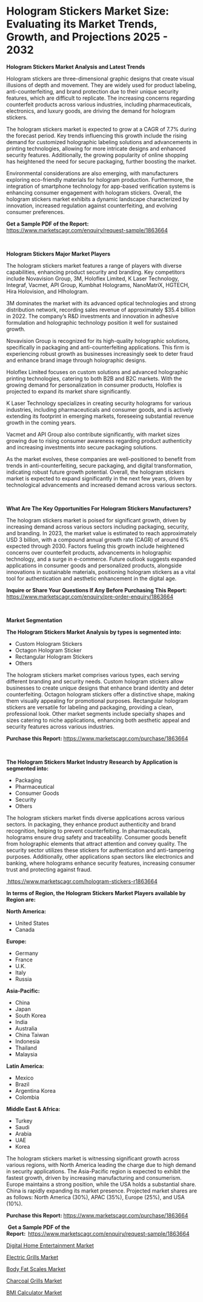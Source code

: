 <p><h1>Hologram Stickers Market Size: Evaluating its Market Trends, Growth, and Projections 2025 - 2032</h1></p><p><strong>Hologram Stickers Market Analysis and Latest Trends</strong></p>
<p><p>Hologram stickers are three-dimensional graphic designs that create visual illusions of depth and movement. They are widely used for product labeling, anti-counterfeiting, and brand protection due to their unique security features, which are difficult to replicate. The increasing concerns regarding counterfeit products across various industries, including pharmaceuticals, electronics, and luxury goods, are driving the demand for hologram stickers. </p><p>The hologram stickers market is expected to grow at a CAGR of 7.7% during the forecast period. Key trends influencing this growth include the rising demand for customized holographic labeling solutions and advancements in printing technologies, allowing for more intricate designs and enhanced security features. Additionally, the growing popularity of online shopping has heightened the need for secure packaging, further boosting the market. </p><p>Environmental considerations are also emerging, with manufacturers exploring eco-friendly materials for hologram production. Furthermore, the integration of smartphone technology for app-based verification systems is enhancing consumer engagement with hologram stickers. Overall, the hologram stickers market exhibits a dynamic landscape characterized by innovation, increased regulation against counterfeiting, and evolving consumer preferences.</p></p>
<p><strong>Get a Sample PDF of the Report:&nbsp;</strong> <a href="https://www.marketscagr.com/enquiry/request-sample/1863664?utm_campaign=2114&utm_medium=2&utm_source=Github&utm_content=ia&utm_term=04042025&utm_id=hologram-stickers">https://www.marketscagr.com/enquiry/request-sample/1863664</a></p>
<p>&nbsp;</p>
<p><strong>Hologram Stickers Major Market Players</strong></p>
<p><p>The hologram stickers market features a range of players with diverse capabilities, enhancing product security and branding. Key competitors include Novavision Group, 3M, Holoflex Limited, K Laser Technology, Integraf, Vacmet, API Group, Kumbhat Holograms, NanoMatriX, HGTECH, Hira Holovision, and Hlhologram.</p><p>3M dominates the market with its advanced optical technologies and strong distribution network, recording sales revenue of approximately $35.4 billion in 2022. The company’s R&D investments and innovation in adhesive formulation and holographic technology position it well for sustained growth.</p><p>Novavision Group is recognized for its high-quality holographic solutions, specifically in packaging and anti-counterfeiting applications. This firm is experiencing robust growth as businesses increasingly seek to deter fraud and enhance brand image through holographic designs.</p><p>Holoflex Limited focuses on custom solutions and advanced holographic printing technologies, catering to both B2B and B2C markets. With the growing demand for personalization in consumer products, Holoflex is projected to expand its market share significantly.</p><p>K Laser Technology specializes in creating security holograms for various industries, including pharmaceuticals and consumer goods, and is actively extending its footprint in emerging markets, foreseeing substantial revenue growth in the coming years.</p><p>Vacmet and API Group also contribute significantly, with market sizes growing due to rising consumer awareness regarding product authenticity and increasing investments into secure packaging solutions.</p><p>As the market evolves, these companies are well-positioned to benefit from trends in anti-counterfeiting, secure packaging, and digital transformation, indicating robust future growth potential. Overall, the hologram stickers market is expected to expand significantly in the next few years, driven by technological advancements and increased demand across various sectors.</p></p>
<p>&nbsp;</p>
<p><strong>What Are The Key Opportunities For Hologram Stickers Manufacturers?</strong></p>
<p><p>The hologram stickers market is poised for significant growth, driven by increasing demand across various sectors including packaging, security, and branding. In 2023, the market value is estimated to reach approximately USD 3 billion, with a compound annual growth rate (CAGR) of around 6% expected through 2030. Factors fueling this growth include heightened concerns over counterfeit products, advancements in holographic technology, and a surge in e-commerce. Future outlook suggests expanded applications in consumer goods and personalized products, alongside innovations in sustainable materials, positioning hologram stickers as a vital tool for authentication and aesthetic enhancement in the digital age.</p></p>
<p><strong>Inquire or Share Your Questions If Any Before Purchasing This Report:</strong> <a href="https://www.marketscagr.com/enquiry/pre-order-enquiry/1863664?utm_campaign=2114&utm_medium=2&utm_source=Github&utm_content=ia&utm_term=04042025&utm_id=hologram-stickers">https://www.marketscagr.com/enquiry/pre-order-enquiry/1863664</a></p>
<p>&nbsp;</p>
<p><strong>Market Segmentation</strong></p>
<p><strong>The Hologram Stickers Market Analysis by types is segmented into:</strong></p>
<p><ul><li>Custom Hologram Stickers</li><li>Octagon Hologram Sticker</li><li>Rectangular Hologram Stickers</li><li>Others</li></ul></p>
<p><p>The hologram stickers market comprises various types, each serving different branding and security needs. Custom hologram stickers allow businesses to create unique designs that enhance brand identity and deter counterfeiting. Octagon hologram stickers offer a distinctive shape, making them visually appealing for promotional purposes. Rectangular hologram stickers are versatile for labeling and packaging, providing a clean, professional look. Other market segments include specialty shapes and sizes catering to niche applications, enhancing both aesthetic appeal and security features across various industries.</p></p>
<p><strong>Purchase this Report:&nbsp;</strong><a href="https://www.marketscagr.com/purchase/1863664?utm_campaign=2114&utm_medium=2&utm_source=Github&utm_content=ia&utm_term=04042025&utm_id=hologram-stickers">https://www.marketscagr.com/purchase/1863664</a></p>
<p>&nbsp;</p>
<p><strong>The Hologram Stickers Market Industry Research by Application is segmented into:</strong></p>
<p><ul><li>Packaging</li><li>Pharmaceutical</li><li>Consumer Goods</li><li>Security</li><li>Others</li></ul></p>
<p><p>The hologram stickers market finds diverse applications across various sectors. In packaging, they enhance product authenticity and brand recognition, helping to prevent counterfeiting. In pharmaceuticals, holograms ensure drug safety and traceability. Consumer goods benefit from holographic elements that attract attention and convey quality. The security sector utilizes these stickers for authentication and anti-tampering purposes. Additionally, other applications span sectors like electronics and banking, where holograms enhance security features, increasing consumer trust and protecting against fraud.</p></p>
<p><a href="https://www.marketscagr.com/hologram-stickers-r1863664?utm_campaign=2114&utm_medium=2&utm_source=Github&utm_content=ia&utm_term=04042025&utm_id=hologram-stickers">&nbsp;https://www.marketscagr.com/hologram-stickers-r1863664</a></p>
<p><strong>In terms of Region, the Hologram Stickers Market Players available by Region are:</strong></p>
<p>
    <p> <strong> North America: </strong>
        <ul>
            <li>United States</li>
            <li>Canada</li>
        </ul>
        </p> 
    <p> <strong> Europe: </strong>
        <ul>
            <li>Germany</li>
            <li>France</li>
            <li>U.K.</li>
            <li>Italy</li>
            <li>Russia</li>
        </ul>
        </p> 
    <p> <strong> Asia-Pacific: </strong>
        <ul>
            <li>China</li>
            <li>Japan</li>
            <li>South Korea</li>
            <li>India</li>
            <li>Australia</li>
            <li>China Taiwan</li>
            <li>Indonesia</li>
            <li>Thailand</li>
            <li>Malaysia</li>
        </ul>
        </p> 
    <p> <strong> Latin America: </strong>
        <ul>
            <li>Mexico</li>
            <li>Brazil</li>
            <li>Argentina Korea</li>
            <li>Colombia</li>
        </ul>
        </p> 
    <p> <strong> Middle East & Africa: </strong>
        <ul>
            <li>Turkey</li>
            <li>Saudi</li>
            <li>Arabia</li>
            <li>UAE</li>
            <li>Korea</li>
        </ul>
    </p>
    </p>
<p><p>The hologram stickers market is witnessing significant growth across various regions, with North America leading the charge due to high demand in security applications. The Asia-Pacific region is expected to exhibit the fastest growth, driven by increasing manufacturing and consumerism. Europe maintains a strong position, while the USA holds a substantial share. China is rapidly expanding its market presence. Projected market shares are as follows: North America (30%), APAC (35%), Europe (25%), and USA (10%).</p></p>
<p><strong>Purchase this Report: </strong><a href="https://www.marketscagr.com/purchase/1863664?utm_campaign=2114&utm_medium=2&utm_source=Github&utm_content=ia&utm_term=04042025&utm_id=hologram-stickers">https://www.marketscagr.com/purchase/1863664</a></p>
<p>&nbsp;<strong>Get a Sample PDF of the Report:&nbsp;&nbsp;</strong><a href="https://www.marketscagr.com/enquiry/request-sample/1863664?utm_campaign=2114&utm_medium=2&utm_source=Github&utm_content=ia&utm_term=04042025&utm_id=hologram-stickers">https://www.marketscagr.com/enquiry/request-sample/1863664</a></p>
<p><strong></strong></p>
<p><p><a href="https://github.com/tamvrosiya/Market-Research-Report-List-6/blob/main/digital-home-entertainment-market.md?utm_campaign=2114&utm_medium=2&utm_source=Github&utm_content=ia&utm_term=04042025&utm_id=hologram-stickers">Digital Home Entertainment Market</a></p><p><a href="https://github.com/irisadoranrx/Market-Research-Report-List-1/blob/main/electric-grills-market.md?utm_campaign=2114&utm_medium=2&utm_source=Github&utm_content=ia&utm_term=04042025&utm_id=hologram-stickers">Electric Grills Market</a></p><p><a href="https://github.com/pizolina/Market-Research-Report-List-7/blob/main/body-fat-scales-market.md?utm_campaign=2114&utm_medium=2&utm_source=Github&utm_content=ia&utm_term=04042025&utm_id=hologram-stickers">Body Fat Scales Market</a></p><p><a href="https://github.com/suzorfazlikb/Market-Research-Report-List-1/blob/main/charcoal-grills-market.md?utm_campaign=2114&utm_medium=2&utm_source=Github&utm_content=ia&utm_term=04042025&utm_id=hologram-stickers">Charcoal Grills Market</a></p><p><a href="https://github.com/sionepeppess/Market-Research-Report-List-1/blob/main/bmi-calculator-market.md?utm_campaign=2114&utm_medium=2&utm_source=Github&utm_content=ia&utm_term=04042025&utm_id=hologram-stickers">BMI Calculator Market</a></p></p>